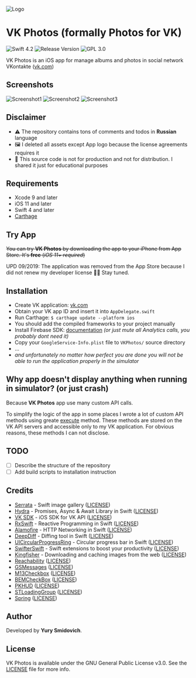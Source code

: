 ![Logo](https://github.com/Stmol/vkphotos/blob/master/.readme/vk-photos-appstore-icon.jpg)

# VK Photos (formally Photos for VK)

![Swift 4.2](https://img.shields.io/badge/swift-4.2-orange.svg)
![Release Version](https://img.shields.io/badge/Release-1.1-blue.svg)
![GPL 3.0](https://img.shields.io/badge/license-GPL--3.0-lightgrey.svg)
<!-- [![App Store Available](https://img.shields.io/badge/app%20store-available-brightgreen.svg)](https://vk.cc/8xwT04) -->

VK Photos is an iOS app for manage albums and photos in social network VKontakte ([vk.com](https://vk.com))

## Screenshots

![Screenshot1](https://github.com/Stmol/vkphotos/blob/master/.readme/screen2.jpg)
![Screenshot2](https://github.com/Stmol/vkphotos/blob/master/.readme/screen1.jpg)
![Screenshot3](https://github.com/Stmol/vkphotos/blob/master/.readme/screen3.jpg)

## Disclaimer

- ⚠️ The repository contains tons of comments and todos in **Russian** language
- 🖼 I deleted all assets except App logo because the license agreements requires it
- 🔬 This source code is not for production and not for distribution. I shared it just for educational purposes

## Requirements

- Xcode 9 and later
- iOS 11 and later
- Swift 4 and later
- [Carthage](https://github.com/Carthage/Carthage)

## Try App

~~You can try **VK Photos** by downloading the app to your iPhone from App Store. It's **free** (*iOS 11+ required*)~~

UPD 09/2019: The application was removed from the App Store because I did not renew my developer license 🤷‍♀️ Stay tuned.
 
<!-- [![AppStore Link](https://github.com/Stmol/vkphotos/blob/master/.readme/app-store-badge.jpg)](https://vk.cc/8xwT04) -->

## Installation

- Create VK application: [vk.com](https://vk.com/editapp?act=create)
- Obtain your VK app ID and insert it into `AppDelegate.swift`
- Run Carthage: ```$ carthage update --platform ios```
- You should add the compiled frameworks to your project manually
- Install Firebase SDK: [documentation](https://firebase.google.com/docs/ios/setup#frameworks) *(or just mute all Analytics calls, you probably dont need it)*
- Copy your `GoogleService-Info.plist` file to `VKPhotos/` source directory
- ...
- *and unfortunately no matter how perfect you are done you will not be able to run the application properly in the simulator*

## Why app doesn't display anything when running in simulator? (or just crash)

Because **VK Photos** app use many custom API calls.

To simplify the logic of the app in some places I wrote a lot of custom API methods using greate [execute](https://vk.com/dev/execute) method. These methods are stored on the VK API servers and accessible only to my VK application. For obvious reasons, these methods I can not disclose.

## TODO

- [ ] Describe the structure of the repository
- [ ] Add build scripts to installation instruction

## Credits

- [Serrata](https://github.com/horitaku46/Serrata) - Swift image gallery ([LICENSE](https://github.com/horitaku46/Serrata/blob/master/LICENSE))
- [Hydra](https://github.com/malcommac/Hydra) - Promises, Async & Await Library in Swift ([LICENSE](https://github.com/malcommac/Hydra/blob/master/LICENSE))
- [VK SDK](https://github.com/VKCOM/vk-ios-sdk) - iOS SDK for VK API ([LICENSE](https://github.com/VKCOM/vk-ios-sdk/blob/master/LICENSE))
- [RxSwift](https://github.com/ReactiveX/RxSwift) - Reactive Programming in Swift ([LICENSE](https://github.com/ReactiveX/RxSwift/blob/master/LICENSE.md))
- [Alamofire](https://github.com/Alamofire/Alamofire) - HTTP Networking in Swift ([LICENSE](https://github.com/Alamofire/Alamofire/blob/master/LICENSE))
- [DeepDiff](https://github.com/onmyway133/DeepDiff) - Diffing tool in Swift ([LICENSE](https://github.com/onmyway133/DeepDiff/blob/master/LICENSE.md))
- [UICircularProgressRing](https://github.com/luispadron/UICircularProgressRing) - Circular progress bar in Swift ([LICENSE](https://github.com/luispadron/UICircularProgressRing/blob/master/LICENSE))
- [SwifterSwift](https://github.com/SwifterSwift/SwifterSwift) -  Swift extensions to boost your productivity ([LICENSE](https://github.com/SwifterSwift/SwifterSwift/blob/master/LICENSE))
- [Kingfisher](https://github.com/onevcat/Kingfisher) - Downloading and caching images from the web ([LICENSE](https://github.com/onevcat/Kingfisher/blob/master/LICENSE))
- [Reachability](https://github.com/ashleymills/Reachability.swift) ([LICENSE](https://github.com/ashleymills/Reachability.swift/blob/master/LICENSE))
- [GSMessages](https://github.com/wxxsw/GSMessages) ([LICENSE](https://github.com/wxxsw/GSMessages/blob/master/LICENSE))
- [M13Checkbox](https://github.com/Marxon13/M13Checkbox) ([LICENSE](https://github.com/Marxon13/M13Checkbox/blob/master/LICENSE))
- [BEMCheckBox](https://github.com/Boris-Em/BEMCheckBox) ([LICENSE](https://github.com/Boris-Em/BEMCheckBox/blob/master/LICENSE))
- [PKHUD](https://github.com/pkluz/PKHUD) ([LICENSE](https://github.com/pkluz/PKHUD/blob/master/LICENSE))
- [STLoadingGroup](https://github.com/saitjr/STLoadingGroup) ([LICENSE](https://github.com/saitjr/STLoadingGroup/blob/master/LICENSE))
- [Spring](https://github.com/MengTo/Spring) ([LICENSE](https://github.com/MengTo/Spring/blob/master/LICENSE))

## Author

Developed by **Yury Smidovich**.

## License

VK Photos is available under the GNU General Public License v3.0. See the [LICENSE](LICENSE) file for more info.

